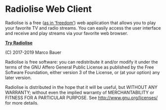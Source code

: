 # Radiolise Web Client

Radiolise is a free ([as in ‘freedom’](https://www.gnu.org/philosophy/free-sw.html)) web application that allows you to play your favorite TV and radio streams. You can easily access the user interface and receive and play streams via your favorite web browser.

**[Try Radiolise](https://radiolise.com/)**

(C) 2017-2019 Marco Bauer

Radiolise is free software: you can redistribute it and/or modify it under the terms of the GNU Affero General Public License as published by the Free Software Foundation, either version 3 of the License, or (at your option) any later version.

Radiolise is distributed in the hope that it will be useful, but WITHOUT ANY WARRANTY; without even the implied warranty of MERCHANTABILITY or FITNESS FOR A PARTICULAR PURPOSE. See http://www.gnu.org/licenses/ for more details.
